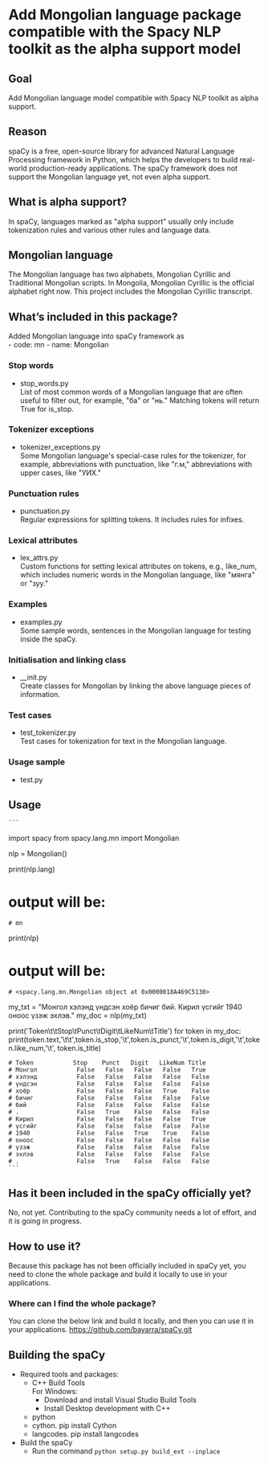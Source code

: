 # Add Mongolian language package compatible with the Spacy NLP toolkit as the alpha support model

## Goal
Add Mongolian language model compatible with Spacy NLP toolkit as alpha support. 
## Reason
spaCy is a free, open-source library for advanced Natural Language Processing framework in Python, which helps the developers to build real-world production-ready applications. The spaCy framework does not support the Mongolian language yet, not even alpha support. 
## What is alpha support?
In spaCy, languages marked as "alpha support" usually only include tokenization rules and various other rules and language data.

## Mongolian language
The Mongolian language has two alphabets, Mongolian Cyrillic and Traditional Mongolian scripts. In Mongolia, Mongolian Cyrillic is the official alphabet right now. This project includes the Mongolian Cyrillic transcript. 

## What’s included in this package?
Added Mongolian language into spaCy framework as  
    - code: mn
    - name: Mongolian

### Stop words
- stop_words.py  
List of most common words of a Mongolian language that are often useful to filter out, for example, "ба" or "нь." Matching tokens will return True for is_stop.
### Tokenizer exceptions
- tokenizer_exceptions.py  
Some Mongolian language's special-case rules for the tokenizer, for example, abbreviations with punctuation, like "г.м," abbreviations with upper cases, like "УИХ."
### Punctuation rules
- punctuation.py  
Regular expressions for splitting tokens. It includes rules for infixes.
### Lexical attributes
- lex_attrs.py  
Custom functions for setting lexical attributes on tokens, e.g., like_num, which includes numeric words in the Mongolian language, like "мянга" or "зуу."
### Examples
- examples.py  
Some sample words, sentences in the Mongolian language for testing inside the spaCy.
### Initialisation and linking class
- __init.py  
Create classes for Mongolian by linking the above language pieces of information. 

### Test cases
- test_tokenizer.py  
Test cases for tokenization for text in the Mongolian language.

### Usage sample
- test.py  

## Usage
    ```
import spacy
from spacy.lang.mn import Mongolian

nlp = Mongolian()

print(nlp.lang) 
# output will be:
    # mn
print(nlp) 
# output will be:
    # <spacy.lang.mn.Mongolian object at 0x0000018A469C5130>

my_txt = "Монгол хэлэнд үндсэн хоёр бичиг бий. Кирил үсгийг 1940 оноос үзэж эхлэв."
my_doc = nlp(my_txt)

print('Token\t\tStop\tPunct\tDigit\tLikeNum\tTitle')
for token in my_doc:
    print(token.text,'\t\t',token.is_stop,'\t',token.is_punct,'\t',token.is_digit,'\t',token.like_num,'\t', token.is_title)

    # Token           Stop    Punct   Digit   LikeNum Title
    # Монгол           False   False   False   False   True
    # хэлэнд           False   False   False   False   False
    # үндсэн           False   False   False   False   False
    # хоёр             False   False   False   True    False
    # бичиг            False   False   False   False   False
    # бий              False   False   False   False   False
    # .                False   True    False   False   False
    # Кирил            False   False   False   False   True
    # үсгийг           False   False   False   False   False
    # 1940             False   False   True    True    False
    # оноос            False   False   False   False   False
    # үзэж             False   False   False   False   False
    # эхлэв            False   False   False   False   False
    # .                False   True    False   False   False
    ```

## Has it been included in the spaCy officially yet?
No, not yet. Contributing to the spaCy community needs a lot of effort, and it is going in progress. 

## How to use it?
Because this package has not been officially included in spaCy yet, you need to clone the whole package and build it locally to use in your applications. 

### Where can I find the whole package?
You can clone the below link and build it locally, and then you can use it in your applications. 
    https://github.com/bayarra/spaCy.git

## Building the spaCy
- Required tools and packages:
    - C++ Build Tools  
        For Windows:
        - Download and install Visual Studio Build Tools
        - Install Desktop development with C++
    - python
    - cython. pip install Cython
    - langcodes. pip install langcodes
- Build the spaCy  
    - Run the command `python setup.py build_ext --inplace`